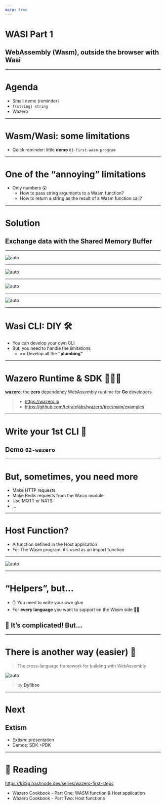 ```yaml
---
marp: true
---
```

# WASI Part 1

## WebAssembly (Wasm), outside the browser with Wasi

---
# Agenda

- Small demo (reminder)
- `f(string) string`
- Wazero

---
# Wasm/Wasi: some limitations

- Quick reminder: little **demo** `01-first-wasm-program`

---
# One of the “annoying” limitations

- Only numbers 😮
  - How to pass string arguments to a Wasm function?
  - How to return a string as the result of a Wasm function call?

---
# Solution

## Exchange data with the Shared Memory Buffer

---
![auto](imgs/01.png)

---
![auto](imgs/02.png)

---
![auto](imgs/03.png)

---
![auto](imgs/04.png)

---
# Wasi CLI: DIY 🛠️

- You can develop your own CLI
- But, you need to handle the limitations
  - == Develop all the **“plumbing”**

---
# Wazero Runtime & SDK 🩵🩵🩵

**wazero**: the **zero** dependency WebAssembly runtime for **Go** developers

> - https://wazero.io
> - https://github.com/tetratelabs/wazero/tree/main/examples

---
# Write your 1st CLI 🚀

## Demo `02-wazero`

---
# But, sometimes, you need more

- Make HTTP requests
- Make Redis requests from the Wasm module
- Use MQTT or NATS
- …

---
# Host Function?

- A function defined in the Host application
- For The Wasm program, it’s used as an import function

---
![auto](imgs/05.png)

---
# “Helpers”, but…

- ✋ You need to write your own glue
- For **every language** you want to support on the Wasm side 😵‍💫

## 🤬 It’s complicated! But…

---
# There is another way (easier) 👀
> The cross-language framework for building with WebAssembly

![auto](imgs/06.svg)
> by **Dylibso**

---
# Next
## Extism

- Extism: présentation
- Demos: SDK +PDK

---
# 📝 Reading

https://k33g.hashnode.dev/series/wazero-first-steps

- Wazero Cookbook - Part One: WASM function & Host application
- Wazero Cookbook - Part Two: Host functions



